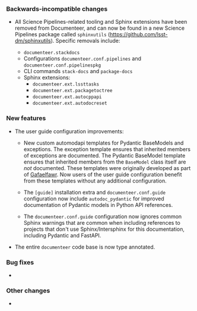 ### Backwards-incompatible changes

- All Science Pipelines-related tooling and Sphinx extensions have been removed from Documenteer, and can now be found in a new Science Pipelines package called `sphinxutils` (https://github.com/lsst-dm/sphinxutils). Specific removals include:

  - `documenteer.stackdocs`
  - Configurations `documenteer.conf.pipelines` and `documenteer.conf.pipelinespkg`
  - CLI commands `stack-docs` and `package-docs`
  - Sphinx extensions:
    - `documenteer.ext.lssttasks`
    - `documenteer.ext.packagetoctree`
    - `documenteer.ext.autocppapi`
    - `documenteer.ext.autodocreset`

### New features

- The user guide configuration improvements:

  - New custom automodapi templates for Pydantic BaseModels and exceptions. The exception template ensures that inherited members of exceptions are documented. The Pydantic BaseModel template ensures that inherited members from the `BaseModel` class itself are _not_ documented. These templates were originally developed as part of [Gafaelfawr](https://github.com/lsst-sqre/gafaelfawr). Now users of the user guide configuration benefit from these templates without any additional configuration.

  - The `[guide]` installation extra and `documenteer.conf.guide` configuration now include `autodoc_pydantic` for improved documentation of Pydantic models in Python API references.

  - The `documenteer.conf.guide` configuration now ignores common Sphinx warnings that are common when including references to projects that don't use Sphinx/Intersphinx for this documentation, including Pydantic and FastAPI.

- The entire `documenteer` code base is now type annotated.

### Bug fixes

-

### Other changes

-
